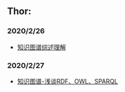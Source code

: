 ## Thor:
### 2020/2/26
- [知识图谱综述理解](https://blog.csdn.net/u010626937/article/details/88106081)
### 2020/2/27
- [知识图谱-浅谈RDF、OWL、SPARQL](https://www.jianshu.com/p/9e2bfa9a5a06)
